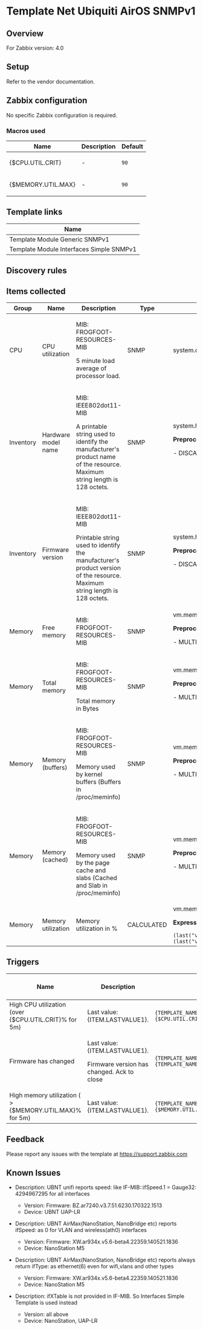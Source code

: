 
# Template Net Ubiquiti AirOS SNMPv1

## Overview

For Zabbix version: 4.0  

## Setup

Refer to the vendor documentation.

## Zabbix configuration

No specific Zabbix configuration is required.

### Macros used

|Name|Description|Default|
|----|-----------|-------|
|{$CPU.UTIL.CRIT}|<p>-</p>|`90`|
|{$MEMORY.UTIL.MAX}|<p>-</p>|`90`|

## Template links

|Name|
|----|
|Template Module Generic SNMPv1|
|Template Module Interfaces Simple SNMPv1|

## Discovery rules


## Items collected

|Group|Name|Description|Type|Key and additional info|
|-----|----|-----------|----|---------------------|
|CPU|CPU utilization|<p>MIB: FROGFOOT-RESOURCES-MIB</p><p>5 minute load average of processor load.</p>|SNMP|system.cpu.util[loadValue.2]|
|Inventory|Hardware model name|<p>MIB: IEEE802dot11-MIB</p><p>A printable string used to identify the manufacturer's product name of the resource. Maximum string length is 128 octets.</p>|SNMP|system.hw.model<p>**Preprocessing**:</p><p>- DISCARD_UNCHANGED_HEARTBEAT: `1d`</p>|
|Inventory|Firmware version|<p>MIB: IEEE802dot11-MIB</p><p>Printable string used to identify the manufacturer's product version of the resource. Maximum string length is 128 octets.</p>|SNMP|system.hw.firmware<p>**Preprocessing**:</p><p>- DISCARD_UNCHANGED_HEARTBEAT: `1d`</p>|
|Memory|Free memory|<p>MIB: FROGFOOT-RESOURCES-MIB</p>|SNMP|vm.memory.free[memFree.0]<p>**Preprocessing**:</p><p>- MULTIPLIER: `1024`</p>|
|Memory|Total memory|<p>MIB: FROGFOOT-RESOURCES-MIB</p><p>Total memory in Bytes</p>|SNMP|vm.memory.total[memTotal.0]<p>**Preprocessing**:</p><p>- MULTIPLIER: `1024`</p>|
|Memory|Memory (buffers)|<p>MIB: FROGFOOT-RESOURCES-MIB</p><p>Memory used by kernel buffers (Buffers in /proc/meminfo)</p>|SNMP|vm.memory.buffers[memBuffer.0]<p>**Preprocessing**:</p><p>- MULTIPLIER: `1024`</p>|
|Memory|Memory (cached)|<p>MIB: FROGFOOT-RESOURCES-MIB</p><p>Memory used by the page cache and slabs (Cached and Slab in /proc/meminfo)</p>|SNMP|vm.memory.cached[memCache.0]<p>**Preprocessing**:</p><p>- MULTIPLIER: `1024`</p>|
|Memory|Memory utilization|<p>Memory utilization in %</p>|CALCULATED|vm.memory.util[memoryUsedPercentage]<p>**Expression**:</p>`(last("vm.memory.total[memTotal.0]")-(last("vm.memory.free[memFree.0]")+last("vm.memory.buffers[memBuffer.0]")+last("vm.memory.cached[memCache.0]")))/last("vm.memory.total[memTotal.0]")*100`|

## Triggers

|Name|Description|Expression|Severity|Dependencies and additional info|
|----|-----------|----|----|----|
|High CPU utilization (over {$CPU.UTIL.CRIT}% for 5m)|<p>Last value: {ITEM.LASTVALUE1}.</p>|`{TEMPLATE_NAME:system.cpu.util[loadValue.2].min(5m)}>{$CPU.UTIL.CRIT}`|WARNING||
|Firmware has changed|<p>Last value: {ITEM.LASTVALUE1}.</p><p>Firmware version has changed. Ack to close</p>|`{TEMPLATE_NAME:system.hw.firmware.diff()}=1 and {TEMPLATE_NAME:system.hw.firmware.strlen()}>0`|INFO|<p>Manual close: YES</p>|
|High memory utilization ( >{$MEMORY.UTIL.MAX}% for 5m)|<p>Last value: {ITEM.LASTVALUE1}.</p>|`{TEMPLATE_NAME:vm.memory.util[memoryUsedPercentage].min(5m)}>{$MEMORY.UTIL.MAX}`|AVERAGE||

## Feedback

Please report any issues with the template at https://support.zabbix.com

## Known Issues

- Description: UBNT unifi reports speed: like IF-MIB::ifSpeed.1 = Gauge32: 4294967295 for all interfaces
  - Version: Firmware: BZ.ar7240.v3.7.51.6230.170322.1513
  - Device: UBNT UAP-LR

- Description: UBNT AirMax(NanoStation, NanoBridge etc) reports ifSpeed: as 0 for VLAN and wireless(ath0) interfaces
  - Version: Firmware: XW.ar934x.v5.6-beta4.22359.140521.1836
  - Device: NanoStation M5

- Description: UBNT AirMax(NanoStation, NanoBridge etc) reports always return ifType: as ethernet(6) even for wifi,vlans and other types
  - Version: Firmware: XW.ar934x.v5.6-beta4.22359.140521.1836
  - Device: NanoStation M5

- Description: ifXTable is not provided in IF-MIB. So Interfaces Simple Template is used instead
  - Version: all above
  - Device: NanoStation, UAP-LR


